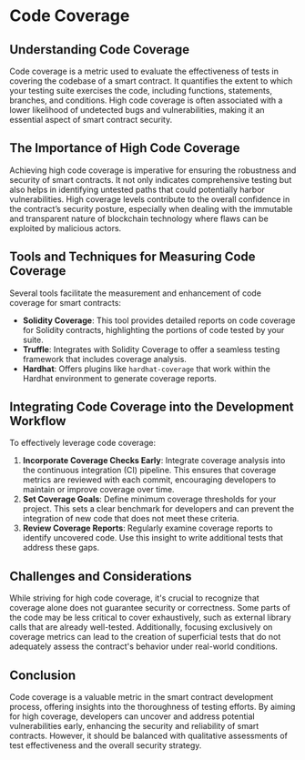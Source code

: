 # Code Coverage

## Understanding Code Coverage

Code coverage is a metric used to evaluate the effectiveness of tests in covering the codebase of a smart contract. It quantifies the extent to which your testing suite exercises the code, including functions, statements, branches, and conditions. High code coverage is often associated with a lower likelihood of undetected bugs and vulnerabilities, making it an essential aspect of smart contract security.

## The Importance of High Code Coverage

Achieving high code coverage is imperative for ensuring the robustness and security of smart contracts. It not only indicates comprehensive testing but also helps in identifying untested paths that could potentially harbor vulnerabilities. High coverage levels contribute to the overall confidence in the contract’s security posture, especially when dealing with the immutable and transparent nature of blockchain technology where flaws can be exploited by malicious actors.

## Tools and Techniques for Measuring Code Coverage

Several tools facilitate the measurement and enhancement of code coverage for smart contracts:

- **Solidity Coverage**: This tool provides detailed reports on code coverage for Solidity contracts, highlighting the portions of code tested by your suite.
- **Truffle**: Integrates with Solidity Coverage to offer a seamless testing framework that includes coverage analysis.
- **Hardhat**: Offers plugins like `hardhat-coverage` that work within the Hardhat environment to generate coverage reports.

## Integrating Code Coverage into the Development Workflow

To effectively leverage code coverage:

1. **Incorporate Coverage Checks Early**: Integrate coverage analysis into the continuous integration (CI) pipeline. This ensures that coverage metrics are reviewed with each commit, encouraging developers to maintain or improve coverage over time.
2. **Set Coverage Goals**: Define minimum coverage thresholds for your project. This sets a clear benchmark for developers and can prevent the integration of new code that does not meet these criteria.
3. **Review Coverage Reports**: Regularly examine coverage reports to identify uncovered code. Use this insight to write additional tests that address these gaps.

## Challenges and Considerations

While striving for high code coverage, it's crucial to recognize that coverage alone does not guarantee security or correctness. Some parts of the code may be less critical to cover exhaustively, such as external library calls that are already well-tested. Additionally, focusing exclusively on coverage metrics can lead to the creation of superficial tests that do not adequately assess the contract's behavior under real-world conditions.

## Conclusion

Code coverage is a valuable metric in the smart contract development process, offering insights into the thoroughness of testing efforts. By aiming for high coverage, developers can uncover and address potential vulnerabilities early, enhancing the security and reliability of smart contracts. However, it should be balanced with qualitative assessments of test effectiveness and the overall security strategy.